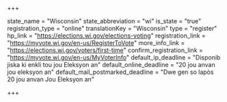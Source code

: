 +++

state_name = "Wisconsin"
state_abbreviation = "wi"
is_state = "true"
registration_type = "online"
translationKey = "Wisconsin"
type = "register"
hp_link = "https://elections.wi.gov/elections-voting"
registration_link = "https://myvote.wi.gov/en-us/RegisterToVote"
more_info_link = "https://elections.wi.gov/voters/first-time"
confirm_registration_link = "https://myvote.wi.gov/en-us/MyVoterInfo"
default_ip_deadline = "Disponib jiska ki enkli tou jou Eleksyon an"
default_online_deadline = "20 jou anvan jou eleksyon an"
default_mail_postmarked_deadline = "Dwe gen so lapòs 20 jou anvan Jou Eleksyon an"

+++